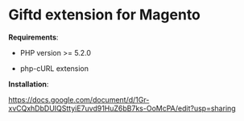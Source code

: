 Giftd extension for Magento
================

**Requirements**:

- PHP version >= 5.2.0

- php-cURL extension

**Installation**:

https://docs.google.com/document/d/1Gr-xvCQxhDbDUIQSttyiE7uvd91HuZ6bB7ks-OoMcPA/edit?usp=sharing